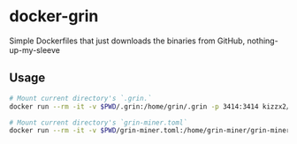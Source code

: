 # docker-grin

Simple Dockerfiles that just downloads the binaries from GitHub, nothing-up-my-sleeve

## Usage

```bash
# Mount current directory's `.grin.`
docker run --rm -it -v $PWD/.grin:/home/grin/.grin -p 3414:3414 kizzx2/grin

# Mount current directory's `grin-miner.toml`
docker run --rm -it -v $PWD/grin-miner.toml:/home/grin-miner/grin-miner.toml:ro kizzx2/grin-miner
```
